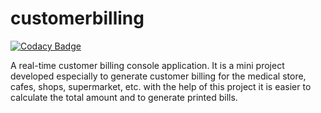# customerbilling

[![Codacy Badge](https://api.codacy.com/project/badge/Grade/4bd53e48e16640acacc133cabb106253)](https://app.codacy.com/gh/chandan104534/customerbilling?utm_source=github.com&utm_medium=referral&utm_content=chandan104534/customerbilling&utm_campaign=Badge_Grade)

A real-time customer billing console application. It is a mini project developed especially to generate customer billing for the medical store, cafes, shops, supermarket, etc. with the help of this project it is easier to calculate the total amount and to generate printed bills.
 
